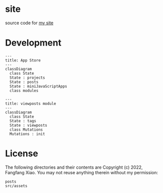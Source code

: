 # site

source code for [my site](https://f2xiao.github.io/site)

# Development

```mermaid
---
title: App Store
---
classDiagram
  class State
  State : projects
  State : posts
  State : miniJavaScriptApps
  class modules
```

```mermaid
---
title: viewposts module
---
classDiagram
  class State
  State : tags
  State : viewposts
  class Mutations
  Mutations : init
```

# License

The following directories and their contents are Copyright (c) 2022, Fangfang Xiao. You may not reuse anything therein without my permission:

```
posts
src/assets
```

